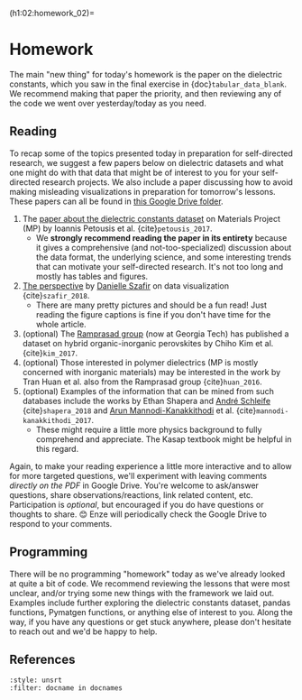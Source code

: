 (h1:02:homework_02)=
# Homework

The main "new thing" for today's homework is the paper on the dielectric constants, which you saw in the final exercise in {doc}`tabular_data_blank`. 
We recommend making that paper the priority, and then reviewing any of the code we went over yesterday/today as you need.


## Reading  

To recap some of the topics presented today in preparation for self-directed research, we suggest a few papers below on dielectric datasets and what one might do with that data that might be of interest to you for your self-directed research projects.
We also include a paper discussing how to avoid making misleading visualizations in preparation for tomorrow's lessons.
These papers can all be found in [this Google Drive folder](https://drive.google.com/drive/folders/1FuZJyp1yWqoMXNs0_1s8LtSzPUwC5CpM?usp=sharing).


1. The [paper about the dielectric constants dataset](https://drive.google.com/file/d/1yGQ7G8n_DrLdpsC9e72gb3eKSAGP5-AU/view?usp=sharing) on Materials Project (MP) by Ioannis Petousis et al. {cite}`petousis_2017`.
    - We **strongly recommend reading the paper in its entirety** because it gives a comprehensive (and not-too-specialized) discussion about the data format, the underlying science, and some interesting trends that can motivate your self-directed research.
    It's not too long and mostly has tables and figures.
1. [The perspective](https://drive.google.com/file/d/1t4i6gC-uyLAVXxgWy0k1NiRkEqrLtEn3/view?usp=sharing) by [Danielle Szafir](https://danielleszafir.com/) on data visualization {cite}`szafir_2018`.
    - There are many pretty pictures and should be a fun read!
    Just reading the figure captions is fine if you don't have time for the whole article.
1. (optional) The [Ramprasad group](http://ramprasad.mse.gatech.edu/) (now at Georgia Tech) has published a dataset on hybrid organic-inorganic perovskites by Chiho Kim et al. {cite}`kim_2017`.
1. (optional) Those interested in polymer dielectrics (MP is mostly concerned with inorganic materials) may be interested in the work by Tran Huan et al. also from the Ramprasad group {cite}`huan_2016`.
1. (optional) Examples of the information that can be mined from such databases include the works by Ethan Shapera and [André Schleife](http://schleife.matse.illinois.edu/) {cite}`shapera_2018` and [Arun Mannodi-Kanakkithodi](https://engineering.purdue.edu/MSE/people/ptProfile?resource_id=239950) et al. {cite}`mannodi-kanakkithodi_2017`.
    - These might require a little more physics background to fully comprehend and appreciate.
    The Kasap textbook might be helpful in this regard.

Again, to make your reading experience a little more interactive and to allow for more targeted questions, we'll experiment with leaving comments _directly on the PDF_ in Google Drive.
You're welcome to ask/answer questions, share observations/reactions, link related content, etc.
Participation is _optional_, but encouraged if you do have questions or thoughts to share. 😊
Enze will periodically check the Google Drive to respond to your comments.



## Programming

There will be no programming "homework" today as we've already looked at quite a bit of code.
We recommend reviewing the lessons that were most unclear, and/or trying some new things with the framework we laid out.
Examples include further exploring the dielectric constants dataset, pandas functions, Pymatgen functions, or anything else of interest to you.
Along the way, if you have any questions or get stuck anywhere, please don't hesitate to reach out and we'd be happy to help.



## References

```{bibliography}
:style: unsrt
:filter: docname in docnames
```

